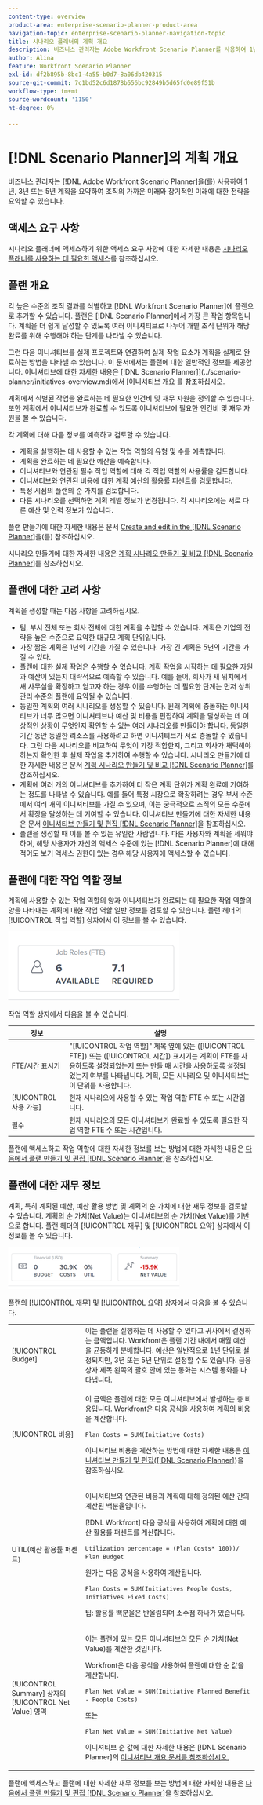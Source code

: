 ```yaml
---
content-type: overview
product-area: enterprise-scenario-planner-product-area
navigation-topic: enterprise-scenario-planner-navigation-topic
title: 시나리오 플래너의 계획 개요
description: 비즈니스 관리자는 Adobe Workfront Scenario Planner를 사용하여 1년, 3년 또는 5년 계획의 개요를 통해 조직의 가까운 장래와 장기 미래에 대한 전략을 요약할 수 있습니다.
author: Alina
feature: Workfront Scenario Planner
exl-id: df2b895b-8bc1-4a55-b0d7-8a06db420315
source-git-commit: 7c1bd52c6d1878b556bc92849b5d65fd0e89f51b
workflow-type: tm+mt
source-wordcount: '1150'
ht-degree: 0%

---
```


# [!DNL Scenario Planner]의 계획 개요

비즈니스 관리자는 [!DNL Adobe Workfront Scenario Planner]을(를) 사용하여 1년, 3년 또는 5년 계획을 요약하여 조직의 가까운 미래와 장기적인 미래에 대한 전략을 요약할 수 있습니다.

## 액세스 요구 사항

시나리오 플래너에 액세스하기 위한 액세스 요구 사항에 대한 자세한 내용은 [시나리오 플래너를 사용하는 데 필요한 액세스](/help/quicksilver/scenario-planner/access-needed-to-use-sp.md)를 참조하십시오.

## 플랜 개요

<!--
<p data-mc-conditions="QuicksilverOrClassic.Draft mode">(NOTE: add information about utilization percentage for job roles - per this story?? - https://hub.workfront.com/task/5eb0784900083e1f2cabb60d6e0d04d3/overview)</p>
-->

각 높은 수준의 조직 결과를 식별하고 [!DNL Workfront Scenario Planner]에 플랜으로 추가할 수 있습니다. 플랜은 [!DNL Scenario Planner]에서 가장 큰 작업 항목입니다. 계획을 더 쉽게 달성할 수 있도록 여러 이니셔티브로 나누어 개별 조직 단위가 해당 완료를 위해 수행해야 하는 단계를 나타낼 수 있습니다.

그런 다음 이니셔티브를 실제 프로젝트와 연결하여 실제 작업 요소가 계획을 실제로 완료하는 방법을 나타낼 수 있습니다. 이 문서에서는 플랜에 대한 일반적인 정보를 제공합니다. 이니셔티브에 대한 자세한 내용은  [!DNL Scenario Planner]](../scenario-planner/initiatives-overview.md)에서 [이니셔티브 개요 를 참조하십시오.

계획에서 식별된 작업을 완료하는 데 필요한 인건비 및 재무 자원을 정의할 수 있습니다. 또한 계획에서 이니셔티브가 완료할 수 있도록 이니셔티브에 필요한 인건비 및 재무 자원을 볼 수 있습니다.

각 계획에 대해 다음 정보를 예측하고 검토할 수 있습니다.

* 계획을 실행하는 데 사용할 수 있는 작업 역할의 유형 및 수를 예측합니다.
* 계획을 완료하는 데 필요한 예산을 예측합니다.
* 이니셔티브와 연관된 필수 작업 역할에 대해 각 작업 역할의 사용률을 검토합니다.
* 이니셔티브와 연관된 비용에 대한 계획 예산의 활용률 퍼센트를 검토합니다.
* 특정 시점의 플랜의 순 가치를 검토합니다.
* 다른 시나리오를 선택하면 계획 레벨 정보가 변경됩니다. 각 시나리오에는 서로 다른 예산 및 인력 정보가 있습니다.

플랜 만들기에 대한 자세한 내용은 문서 [Create and edit in the [!DNL Scenario Planner]](../scenario-planner/create-and-edit-plans.md)을(를) 참조하십시오.

시나리오 만들기에 대한 자세한 내용은 [계획 시나리오 만들기 및 비교 [!DNL Scenario Planner]](../scenario-planner/create-and-compare-scenarios-for-a-plan.md)를 참조하십시오.

## 플랜에 대한 고려 사항

계획을 생성할 때는 다음 사항을 고려하십시오.

* 팀, 부서 전체 또는 회사 전체에 대한 계획을 수립할 수 있습니다. 계획은 기업의 전략을 높은 수준으로 요약한 대규모 계획 단위입니다.
* 가장 짧은 계획은 1년의 기간을 가질 수 있습니다. 가장 긴 계획은 5년의 기간을 가질 수 있다.
* 플랜에 대한 실제 작업은 수행할 수 없습니다. 계획 작업을 시작하는 데 필요한 자원과 예산이 있는지 대략적으로 예측할 수 있습니다. 예를 들어, 회사가 새 위치에서 새 사무실을 확장하고 얻고자 하는 경우 이를 수행하는 데 필요한 단계는 먼저 상위 관리 수준의 플랜에 요약될 수 있습니다.
* 동일한 계획의 여러 시나리오를 생성할 수 있습니다. 원래 계획에 충돌하는 이니셔티브가 너무 많으면 이니셔티브나 예산 및 비용을 편집하여 계획을 달성하는 데 이상적인 상황이 무엇인지 확인할 수 있는 여러 시나리오를 만들어야 합니다. 동일한 기간 동안 동일한 리소스를 사용하려고 하면 이니셔티브가 서로 충돌할 수 있습니다. 그런 다음 시나리오를 비교하여 무엇이 가장 적합한지, 그리고 회사가 채택해야 하는지 확인한 후 실제 작업을 추가하여 수행할 수 있습니다. 시나리오 만들기에 대한 자세한 내용은 문서 [계획 시나리오 만들기 및 비교 [!DNL Scenario Planner]](../scenario-planner/create-and-compare-scenarios-for-a-plan.md)를 참조하십시오.
* 계획에 여러 개의 이니셔티브를 추가하여 더 작은 계획 단위가 계획 완료에 기여하는 정도를 나타낼 수 있습니다. 예를 들어 특정 시장으로 확장하려는 경우 부서 수준에서 여러 개의 이니셔티브를 가질 수 있으며, 이는 궁극적으로 조직의 모든 수준에서 확장을 달성하는 데 기여할 수 있습니다. 이니셔티브 만들기에 대한 자세한 내용은 문서 [이니셔티브 만들기 및 편집 [!DNL Scenario Planner]](../scenario-planner/create-and-edit-initiatives.md)을 참조하십시오.
* 플랜을 생성할 때 이를 볼 수 있는 유일한 사람입니다. 다른 사용자와 계획을 세워야 하며, 해당 사용자가 자신의 액세스 수준에 있는 [!DNL Scenario Planner]에 대해 적어도 보기 액세스 권한이 있는 경우 해당 사용자에 액세스할 수 있습니다.

## 플랜에 대한 작업 역할 정보

계획에 사용할 수 있는 작업 역할의 양과 이니셔티브가 완료되는 데 필요한 작업 역할의 양을 나타내는 계획에 대한 작업 역할 일반 정보를 검토할 수 있습니다. 플랜 헤더의 [!UICONTROL 작업 역할] 상자에서 이 정보를 볼 수 있습니다.

![](assets/job-role-box-on-plan-not-expanded-fte-350x141.png)

작업 역할 상자에서 다음을 볼 수 있습니다.

| 정보 | 설명 |
|---|---|
| FTE/시간 표시기 | &quot;[!UICONTROL 작업 역할]&quot; 제목 옆에 있는 ([!UICONTROL FTE]) 또는 ([!UICONTROL 시간]) 표시기는 계획이 FTE를 사용하도록 설정되었는지 또는 만들 때 시간을 사용하도록 설정되었는지 여부를 나타냅니다. 계획, 모든 시나리오 및 이니셔티브는 이 단위를 사용합니다. |
| [!UICONTROL 사용 가능] | 현재 시나리오에 사용할 수 있는 작업 역할 FTE 수 또는 시간입니다. |
| 필수 | 현재 시나리오의 모든 이니셔티브가 완료할 수 있도록 필요한 작업 역할 FTE 수 또는 시간입니다. |

플랜에 액세스하고 작업 역할에 대한 자세한 정보를 보는 방법에 대한 자세한 내용은 [다음에서 플랜 만들기 및 편집 [!DNL Scenario Planner]](../scenario-planner/create-and-edit-plans.md)을 참조하십시오.

## 플랜에 대한 재무 정보

계획, 특히 계획된 예산, 예산 활용 방법 및 계획의 순 가치에 대한 재무 정보를 검토할 수 있습니다. 계획의 순 가치(Net Value)는 이니셔티브의 순 가치(Net Value)를 기반으로 합니다. 플랜 헤더의 [!UICONTROL 재무] 및 [!UICONTROL 요약] 상자에서 이 정보를 볼 수 있습니다.

![](assets/budget-net-value-boxes-on-plan-not-expanded-350x86.png)

플랜의 [!UICONTROL 재무] 및 [!UICONTROL 요약] 상자에서 다음을 볼 수 있습니다.

<table style="table-layout:auto"> 
 <col> 
 <col> 
 <tbody> 
  <tr> 
   <td role="rowheader"> <p role="rowheader">[!UICONTROL Budget] </p> <p role="rowheader"> </p> </td> 
   <td>이는 플랜을 실행하는 데 사용할 수 있다고 귀사에서 결정하는 금액입니다. Workfront은 플랜 기간 내에서 매월 예산을 균등하게 분배합니다. 예산은 일반적으로 1년 단위로 설정되지만, 3년 또는 5년 단위로 설정할 수도 있습니다. 금융 상자 제목 왼쪽의 괄호 안에 있는 통화는 시스템 통화를 나타냅니다. </td> 
  </tr> 
  <tr> 
   <td role="rowheader">[!UICONTROL 비용]</td> 
   <td> <p>이 금액은 플랜에 대한 모든 이니셔티브에서 발생하는 총 비용입니다. Workfront은 다음 공식을 사용하여 계획의 비용을 계산합니다.</p> <p><code>Plan Costs = SUM(Initiative Costs)</code> </p> <p>이니셔티브 비용을 계산하는 방법에 대한 자세한 내용은 <a href="../scenario-planner/create-and-edit-initiatives.md" class="MCXref xref">이니셔티브 만들기 및 편집([!DNL Scenario Planner]</a>)을 참조하십시오. </p> </td> 
  </tr> 
  <tr> 
   <td role="rowheader">UTIL(예산 활용률 퍼센트)</td> 
   <td> <p>이니셔티브와 연관된 비용과 계획에 대해 정의된 예산 간의 계산된 백분율입니다. </p> <p>[!DNL Workfront] 다음 공식을 사용하여 계획에 대한 예산 활용률 퍼센트를 계산합니다. </p> <p><code>Utilization percentage = (Plan Costs* 100))/ Plan Budget</code> </p> <p>원가는 다음 공식을 사용하여 계산됩니다.</p> <p><code>Plan Costs = SUM(Initiatives People Costs, Initiatives Fixed Costs)</code> </p> <p>팁: 활용률 백분율은 반올림되며 소수점 하나가 있습니다. </p> </td> 
  </tr> 
  <tr> 
   <td role="rowheader"> <p role="rowheader">[!UICONTROL Summary] 상자의 [!UICONTROL Net Value] 영역 <span></span></p> <p role="rowheader"> </p> </td> 
   <td> <p>이는 플랜에 있는 모든 이니셔티브의 모든 순 가치(Net Value)를 계산한 것입니다. </p> <p>Workfront은 다음 공식을 사용하여 플랜에 대한 순 값을 계산합니다. </p> <p><code>Plan Net Value = SUM(Initiative Planned Benefit - People Costs)</code> </p> <p>또는</p> <p><code>Plan Net Value = SUM(Initiative Net Value)</code> </p> <p>이니셔티브 순 값에 대한 자세한 내용은 [!DNL Scenario Planner]</a>의 <a href="../scenario-planner/initiatives-overview.md" class="MCXref xref">이니셔티브 개요 문서를 참조하십시오.</p> </td> 
  </tr> 
 </tbody> 
</table>

플랜에 액세스하고 플랜에 대한 자세한 재무 정보를 보는 방법에 대한 자세한 내용은 [다음에서 플랜 만들기 및 편집 [!DNL Scenario Planner]](../scenario-planner/create-and-edit-plans.md)을 참조하십시오.


